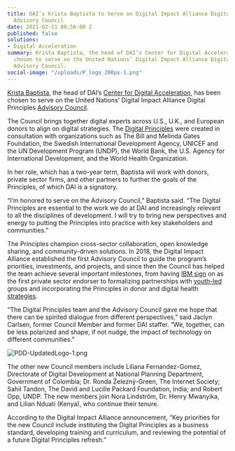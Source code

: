 ```yaml
---
title: DAI’s Krista Baptista to Serve on Digital Impact Alliance Digital Principles
  Advisory Council
date: 2021-02-11 08:56:00 Z
published: false
solutions:
- Digital Acceleration
summary: Krista Baptista, the head of DAI’s Center for Digital Acceleration, has been
  chosen to serve on the United Nations’ Digital Impact Alliance Digital Principles
  Advisory Council.
social-image: "/uploads/P_logo_200px-1.png"
---
```


[Krista Baptista](https://www.dai.com/who-we-are/our-team/krista-baptista), the head of DAI’s [Center for Digital Acceleration](https://www.dai.com/our-work/solutions/digital-acceleration), has been chosen to serve on the United Nations’ Digital Impact Alliance Digital Principles [Advisory Council](https://digitalprinciples.org/introducing-the-digital-principles-advisory-council-for-2021-2023/).

The Council brings together digital experts across U.S., U.K., and European donors to align on digital strategies. The [Digital Principles](https://digitalprinciples.org/principles/) were created in consultation with organizations such as The Bill and Melinda Gates Foundation, the Swedish International Development Agency, UNICEF and the UN Development Program (UNDP), the World Bank, the U.S. Agency for International Development, and the World Health Organization.

In her role, which has a two-year term, Baptista will work with donors, private sector firms, and other partners to further the goals of the Principles, of which DAI is a signatory.

“I’m honored to serve on the Advisory Council,” Baptista said. “The Digital Principles are essential to the work we do at DAI and increasingly relevant to all the disciplines of development. I will try to bring new perspectives and energy to putting the Principles into practice with key stakeholders and communities.”

The Principles champion cross-sector collaboration, open knowledge sharing, and community-driven solutions. In 2018, the Digital Impact Alliance established the first Advisory Council to guide the program’s priorities, investments, and projects, and since then the Council has helped the team achieve several important milestones, from having [IBM sign](https://digitalprinciples.org/ibm-endorses-the-digital-principles/) on as the first private sector endorser to formalizing partnerships with [youth-led](https://plancanada.ca/yet4h) groups and incorporating the  Principles in donor and digital health [strategies](https://www.usaid.gov/usaid-digital-strategy).

“The Digital Principles team and the Advisory Council gave me hope that there can be spirited dialogue from different perspectives,” said Jaclyn Carlsen, former Council Member and former DAI staffer. “We, together, can be less polarized and shape, if not nudge, the impact of technology on different communities.” 

![PDD-UpdatedLogo-1.png](/uploads/PDD-UpdatedLogo-1.png)

The other new Council members include Liliana Fernandez-Gomez, Directorate of Digital Development at National Planning Department, Government of Colombia; Dr. Ronda Železný-Green, The Internet Society; Sahil Tandon, The David and Lucille Packard Foundation, India; and Robert Opp, UNDP. The new members join Nora Lindström, Dr. Henry Mwanyika, and Lilian Nduati (Kenya), who continue their tenure. 

According to the Digital Impact Alliance announcement, “Key priorities for the new Council include instituting the Digital Principles as a business standard, developing training and curriculum, and reviewing the potential of a future Digital Principles refresh.”
